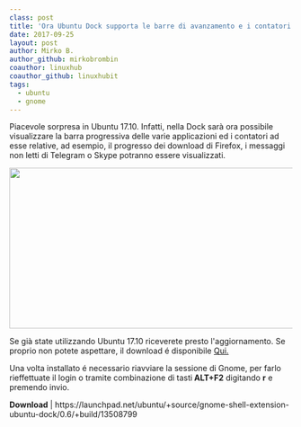 ```yaml
---
class: post
title: 'Ora Ubuntu Dock supporta le barre di avanzamento e i contatori notifiche'
date: 2017-09-25
layout: post
author: Mirko B.
author_github: mirkobrombin
coauthor: linuxhub
coauthor_github: linuxhubit
tags:
  - ubuntu  
  - gnome
---
```

<p>Piacevole sorpresa in Ubuntu 17.10. Infatti, nella Dock sarà ora possibile&nbsp; visualizzare la barra progressiva delle varie applicazioni ed i contatori ad esse relative,&nbsp;ad&nbsp;esempio, il progresso dei download di Firefox, i messaggi non letti di Telegram o Skype potranno essere visualizzati.</p><p><img class=" size-full wp-image-157" alt="" height="286" src="https://linuxhub.it/wordpress/wp-content/uploads/2017/09/ubuntu-dock-progress-bar-badge-1.png" width="554" /></p><p>Se già state utilizzando Ubuntu 17.10 riceverete presto l'aggiornamento. Se&nbsp; proprio non potete aspettare, il download é disponibile <a href="https://launchpad.net/ubuntu/+source/gnome-shell-extension-ubuntu-dock/0.6/+build/13508799">Qui.</a></p><p>Una volta installato é necessario riavviare la sessione di Gnome, per farlo rieffettuate il login o tramite combinazione di tasti<strong> ALT+F2</strong> digitando <strong>r</strong> e premendo invio.</p><p><strong>Download</strong> |&nbsp;https://launchpad.net/ubuntu/+source/gnome-shell-extension-ubuntu-dock/0.6/+build/13508799</p>